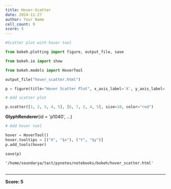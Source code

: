 ```yaml
---
title: Hover-Scatter
date: 2024-11-27
author: Your Name
cell_count: 9
score: 5
---
```


```python
#Scatter plot with hover tool
```


```python
from bokeh.plotting import figure, output_file, save

```


```python
from bokeh.io import show

```


```python
from bokeh.models import HoverTool

output_file("hover_scatter.html")

p = figure(title="Hover Scatter Plot", x_axis_label='X', y_axis_label='Y')


```


```python
# Add scatter plot

```


```python
p.scatter([1, 2, 3, 4, 5], [6, 7, 2, 4, 5], size=10, color="red")

```




<div style="display: table;"><div style="display: table-row;"><div style="display: table-cell;"><b title="bokeh.models.renderers.glyph_renderer.GlyphRenderer">GlyphRenderer</b>(</div><div style="display: table-cell;">id&nbsp;=&nbsp;'p1040', <span id="p1044" style="cursor: pointer;">&hellip;)</span></div></div><div class="p1043" style="display: none;"><div style="display: table-cell;"></div><div style="display: table-cell;">context_menu&nbsp;=&nbsp;None,</div></div><div class="p1043" style="display: none;"><div style="display: table-cell;"></div><div style="display: table-cell;">coordinates&nbsp;=&nbsp;None,</div></div><div class="p1043" style="display: none;"><div style="display: table-cell;"></div><div style="display: table-cell;">data_source&nbsp;=&nbsp;ColumnDataSource(id='p1034', ...),</div></div><div class="p1043" style="display: none;"><div style="display: table-cell;"></div><div style="display: table-cell;">glyph&nbsp;=&nbsp;Scatter(id='p1037', ...),</div></div><div class="p1043" style="display: none;"><div style="display: table-cell;"></div><div style="display: table-cell;">group&nbsp;=&nbsp;None,</div></div><div class="p1043" style="display: none;"><div style="display: table-cell;"></div><div style="display: table-cell;">hover_glyph&nbsp;=&nbsp;None,</div></div><div class="p1043" style="display: none;"><div style="display: table-cell;"></div><div style="display: table-cell;">js_event_callbacks&nbsp;=&nbsp;{},</div></div><div class="p1043" style="display: none;"><div style="display: table-cell;"></div><div style="display: table-cell;">js_property_callbacks&nbsp;=&nbsp;{},</div></div><div class="p1043" style="display: none;"><div style="display: table-cell;"></div><div style="display: table-cell;">level&nbsp;=&nbsp;'glyph',</div></div><div class="p1043" style="display: none;"><div style="display: table-cell;"></div><div style="display: table-cell;">muted&nbsp;=&nbsp;False,</div></div><div class="p1043" style="display: none;"><div style="display: table-cell;"></div><div style="display: table-cell;">muted_glyph&nbsp;=&nbsp;Scatter(id='p1039', ...),</div></div><div class="p1043" style="display: none;"><div style="display: table-cell;"></div><div style="display: table-cell;">name&nbsp;=&nbsp;None,</div></div><div class="p1043" style="display: none;"><div style="display: table-cell;"></div><div style="display: table-cell;">nonselection_glyph&nbsp;=&nbsp;Scatter(id='p1038', ...),</div></div><div class="p1043" style="display: none;"><div style="display: table-cell;"></div><div style="display: table-cell;">propagate_hover&nbsp;=&nbsp;False,</div></div><div class="p1043" style="display: none;"><div style="display: table-cell;"></div><div style="display: table-cell;">selection_glyph&nbsp;=&nbsp;'auto',</div></div><div class="p1043" style="display: none;"><div style="display: table-cell;"></div><div style="display: table-cell;">subscribed_events&nbsp;=&nbsp;PropertyValueSet(),</div></div><div class="p1043" style="display: none;"><div style="display: table-cell;"></div><div style="display: table-cell;">syncable&nbsp;=&nbsp;True,</div></div><div class="p1043" style="display: none;"><div style="display: table-cell;"></div><div style="display: table-cell;">tags&nbsp;=&nbsp;[],</div></div><div class="p1043" style="display: none;"><div style="display: table-cell;"></div><div style="display: table-cell;">view&nbsp;=&nbsp;CDSView(id='p1041', ...),</div></div><div class="p1043" style="display: none;"><div style="display: table-cell;"></div><div style="display: table-cell;">visible&nbsp;=&nbsp;True,</div></div><div class="p1043" style="display: none;"><div style="display: table-cell;"></div><div style="display: table-cell;">x_range_name&nbsp;=&nbsp;'default',</div></div><div class="p1043" style="display: none;"><div style="display: table-cell;"></div><div style="display: table-cell;">y_range_name&nbsp;=&nbsp;'default')</div></div></div>
<script>
(function() {
  let expanded = false;
  const ellipsis = document.getElementById("p1044");
  ellipsis.addEventListener("click", function() {
    const rows = document.getElementsByClassName("p1043");
    for (let i = 0; i < rows.length; i++) {
      const el = rows[i];
      el.style.display = expanded ? "none" : "table-row";
    }
    ellipsis.innerHTML = expanded ? "&hellip;)" : "&lsaquo;&lsaquo;&lsaquo;";
    expanded = !expanded;
  });
})();
</script>





```python
# Add hover tool

```


```python
hover = HoverTool()
hover.tooltips = [("X", "$x"), ("Y", "$y")]
p.add_tools(hover)

save(p)

```




    '/home/soundarya/tact/pynotes/notebooks/bokeh/hover_scatter.html'




```python

```


---
**Score: 5**
